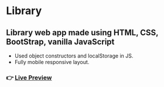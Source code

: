 # Library
## Library web app made using HTML, CSS, BootStrap, vanilla JavaScript
- Used object constructors and localStorage in JS.
- Fully mobile responsive layout.

### 👉 [Live Preview](https://ohmpatil.github.io/library/)